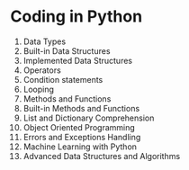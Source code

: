 # Coding in Python

1. Data Types
2. Built-in Data Structures
3. Implemented Data Structures
4. Operators
5. Condition statements
6. Looping 
7. Methods and Functions
8. Built-in Methods and Functions
9. List and Dictionary Comprehension
10. Object Oriented Programming
11.	Errors and Exceptions Handling 
12.	Machine Learning with Python
13. Advanced Data Structures and Algorithms